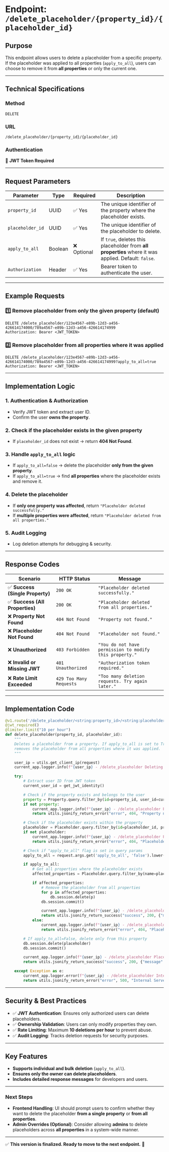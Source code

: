 # **Endpoint: `/delete_placeholder/{property_id}/{placeholder_id}`**

## **Purpose**
This endpoint allows users to delete a placeholder from a specific property. If the placeholder was applied to all properties (`apply_to_all`), users can choose to remove it from **all properties** or only the current one.

---

## **Technical Specifications**

### **Method**
`DELETE`

### **URL**
`/delete_placeholder/{property_id}/{placeholder_id}`

### **Authentication**
🔑 **JWT Token Required**

---

## **Request Parameters**

| **Parameter**       | **Type**  | **Required** | **Description** |
|---------------------|----------|--------------|-----------------|
| `property_id`      | UUID      | ✅ Yes       | The unique identifier of the property where the placeholder exists. |
| `placeholder_id`   | UUID      | ✅ Yes       | The unique identifier of the placeholder to delete. |
| `apply_to_all`     | Boolean   | ❌ Optional  | If `true`, deletes this placeholder from **all properties** where it was applied. Default: `false`. |
| `Authorization`    | Header    | ✅ Yes       | Bearer token to authenticate the user. |

---

## **Example Requests**

### **1️⃣ Remove placeholder from only the given property** (default)
```
DELETE /delete_placeholder/123e4567-e89b-12d3-a456-426614174000/789a4567-e89b-12d3-a456-426614174999
Authorization: Bearer <JWT_TOKEN>
```

### **2️⃣ Remove placeholder from all properties where it was applied**
```
DELETE /delete_placeholder/123e4567-e89b-12d3-a456-426614174000/789a4567-e89b-12d3-a456-426614174999?apply_to_all=true
Authorization: Bearer <JWT_TOKEN>
```

---

## **Implementation Logic**

### **1. Authentication & Authorization**
- Verify JWT token and extract user ID.
- Confirm the user **owns the property**.

### **2. Check if the placeholder exists in the given property**
- If `placeholder_id` does not exist → return **404 Not Found**.

### **3. Handle `apply_to_all` logic**
- If `apply_to_all=false` → delete the placeholder **only from the given property**.
- If `apply_to_all=true` → find **all properties** where the placeholder exists and remove it.

### **4. Delete the placeholder**
- If **only one property was affected**, return `"Placeholder deleted successfully."`
- If **multiple properties were affected**, return `"Placeholder deleted from all properties."`

### **5. Audit Logging**
- Log deletion attempts for debugging & security.

---

## **Response Codes**

| **Scenario** | **HTTP Status** | **Message** |
|-------------|----------------|-------------|
| ✅ **Success (Single Property)** | `200 OK` | `"Placeholder deleted successfully."` |
| ✅ **Success (All Properties)** | `200 OK` | `"Placeholder deleted from all properties."` |
| ❌ **Property Not Found** | `404 Not Found` | `"Property not found."` |
| ❌ **Placeholder Not Found** | `404 Not Found` | `"Placeholder not found."` |
| ❌ **Unauthorized** | `403 Forbidden` | `"You do not have permission to modify this property."` |
| ❌ **Invalid or Missing JWT** | `401 Unauthorized` | `"Authorization token required."` |
| ❌ **Rate Limit Exceeded** | `429 Too Many Requests` | `"Too many deletion requests. Try again later."` |

---

## **Implementation Code**
```python
@v1.route('/delete_placeholder/<string:property_id>/<string:placeholder_id>', methods=['DELETE'])
@jwt_required()
@limiter.limit("10 per hour")
def delete_placeholder(property_id, placeholder_id):
    """
    Deletes a placeholder from a property. If apply_to_all is set to True,
    removes the placeholder from all properties where it was applied.
    """

    user_ip = utils.get_client_ip(request)
    current_app.logger.info(f"{user_ip} - /delete_placeholder Deleting placeholder.")

    try:
        # Extract user ID from JWT token
        current_user_id = get_jwt_identity()

        # Check if the property exists and belongs to the user
        property = Property.query.filter_by(id=property_id, user_id=current_user_id).first()
        if not property:
            current_app.logger.info(f"{user_ip} - /delete_placeholder Property not found")
            return utils.jsonify_return_error("error", 404, "Property not found"), 404

        # Check if the placeholder exists within the property
        placeholder = Placeholder.query.filter_by(id=placeholder_id, property_id=property_id).first()
        if not placeholder:
            current_app.logger.info(f"{user_ip} - /delete_placeholder Placeholder not found")
            return utils.jsonify_return_error("error", 404, "Placeholder not found"), 404

        # Check if "apply_to_all" flag is set in query params
        apply_to_all = request.args.get('apply_to_all', 'false').lower() == 'true'

        if apply_to_all:
            # Get all properties where the placeholder exists
            affected_properties = Placeholder.query.filter_by(name=placeholder.name, user_id=current_user_id).all()

            if affected_properties:
                # Remove the placeholder from all properties
                for p in affected_properties:
                    db.session.delete(p)
                db.session.commit()

                current_app.logger.info(f"{user_ip} - /delete_placeholder Placeholder removed from all properties.")
                return utils.jsonify_return_success("success", 200, {"message": "Placeholder deleted from all properties."}), 200
            else:
                current_app.logger.info(f"{user_ip} - /delete_placeholder No properties found for global removal.")
                return utils.jsonify_return_error("error", 404, "Placeholder not found in any property."), 404

        # If apply_to_all=False, delete only from this property
        db.session.delete(placeholder)
        db.session.commit()

        current_app.logger.info(f"{user_ip} - /delete_placeholder Placeholder removed from single property.")
        return utils.jsonify_return_success("success", 200, {"message": "Placeholder deleted successfully."}), 200

    except Exception as e:
        current_app.logger.error(f"{user_ip} - /delete_placeholder Internal Server Error. {e}")
        return utils.jsonify_return_error("error", 500, "Internal Server Error."), 500
```

---

## **Security & Best Practices**
- ✅ **JWT Authentication**: Ensures only authorized users can delete placeholders.
- ✅ **Ownership Validation**: Users can only modify properties they own.
- ✅ **Rate Limiting**: Maximum **10 deletions per hour** to prevent abuse.
- ✅ **Audit Logging**: Tracks deletion requests for security purposes.

---

## **Key Features**
- **Supports individual and bulk deletion** (`apply_to_all`).
- **Ensures only the owner can delete placeholders**.
- **Includes detailed response messages** for developers and users.

---

### **Next Steps**
- **Frontend Handling**: UI should prompt users to confirm whether they want to delete the placeholder **from a single property** or **from all properties**.
- **Admin Overrides (Optional)**: Consider allowing **admins** to delete placeholders across **all properties** in a system-wide manner.

---

✅ **This version is finalized. Ready to move to the next endpoint.** 🚀
